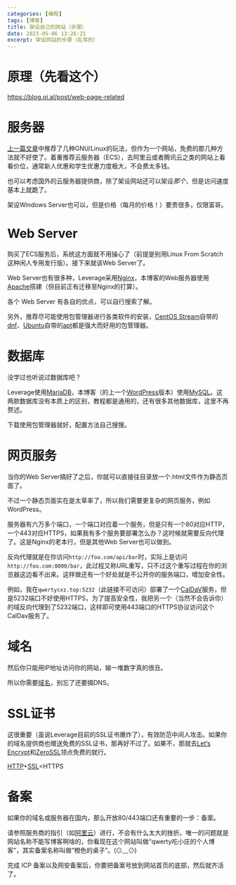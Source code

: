 ```yaml
---
categories: [编程]
tags: [博客]
title: 架设自己的网站（步骤）
date: 2023-05-06 13:26:21
excerpt: 架设网站的步骤（乱写的）
---
```


# 原理（先看这个）

<https://blog.oi.al/post/web-page-related>

# 服务器

[上一篇文章](/posts/GnuLinux.md)中推荐了几种GNU/Linux的玩法，但作为一个网站，免费的那几种方法就不好使了。着重推荐云服务器（ECS），去阿里云或者腾讯云之类的网站上看看价位，通常新人优惠和学生优惠力度极大，不会费太多钱。

也可以考虑国外的云服务器提供商，除了架设网站还可以架设*那个*，但是访问速度基本上就跪了。

架设Windows Server也可以，但是价格（每月的价格！）要贵很多，仅限富哥。

# Web Server

购买了ECS服务后，系统这方面就不用操心了（前提是别用Linux From Scratch这种闲人专用发行版）。接下来就该Web Server了。

Web Server也有很多种，Leverage采用[Nginx](https://nginx.org)，本博客的Web服务器使用[Apache](https://httpd.apache.org)搭建（但目前正有迁移至Nginx的打算）。

各个 Web Server 有各自的优点，可以自行搜索了解。

另外，推荐尽可能使用包管理器进行各类软件的安装，[CentOS Stream](https://www.centos.org/centos-stream)自带的[dnf](https://docs.fedoraproject.org/zh_Hans/quick-docs/dnf)、[Ubuntu](https://cn.ubuntu.com)自带的[apt](https://documentation.ubuntu.com/server/how-to/software/package-management)都是强大而好用的包管理器。

# 数据库

没学过也听说过数据库吧？

Leverage使用[MariaDB](https://mariadb.org)，本博客（的上一个[WordPress](https://cn.wordpress.org)版本）使用[MySQL](https://www.mysql.com/cn)。这两款数据库没有本质上的区别，教程都是通用的，还有很多其他数据库，这里不再赘述。

下载使用包管理器就好，配置方法自己搜搜。

# 网页服务

当你的Web Server搞好了之后，你就可以直接往目录放一个.html文件作为静态页面了。

不过一个静态页面实在是太草率了，所以我们需要更复杂的网页服务，例如WordPress。

服务器有六万多个端口，一个端口对应着一个服务，但是只有一个80对应HTTP，一个443对应HTTPS，如果我有多个服务要部署怎么办？这时候就需要反向代理了。这是Nginx的老本行，但是其他Web Server也可以做到。

反向代理就是在你访问`http://foo.com/api/bar`时，实际上是访问`http://foo.com:8000/bar`，此过程又称URL重写，只不过这个重写过程在你的浏览器这边看不出来。这样做还有一个好处就是不公开你的服务端口，增加安全性。

例如，我在`qwertycxz.top:5232`（此链接不可访问）部署了一个[CalDaV](https://www.rfc-editor.org/rfc/rfc4791)服务，但是5232端口不好使用HTTPS，为了提高安全性，我把另一个（当然不会告诉你）的域反向代理到了5232端口，这样即可使用443端口的HTTPS协议访问这个CalDav服务了。

# 域名

然后你只能用IP地址访问你的网站，输一堆数字真的很丑。

所以你需要[域名](https://blog.oi.al/post/web-page-related#_207)，别忘了还要搞DNS。

# SSL证书

这很重要（虽说Leverage目前的SSL证书爆炸了），有效防范中间人攻击。如果你的域名提供商也赠送免费的SSL证书，那再好不过了。如果不，那就去[Let’s Encrypt](https://letsencrypt.org/zh-cn)和[ZeroSSL](https://zerossl.com)领点免费的就行。

[HTTP](https://blog.oi.al/post/web-page-related#http_166)+[SSL](https://blog.oi.al/post/web-page-related#ssl__217)=HTTPS

# 备案

如果你的域名或服务器在国内，那么开放80/443端口还有重要的一步：备案。

请参照服务商的指引（如[阿里云](https://help.aliyun.com/zh/icp-filing/basic-icp-service/user-guide/icp-filing-application-overview)）进行，不会有什么太大的挫折。唯一的问题就是网站名称不能写博客啊啥的，你看现在这个网站叫做“qwerty吃小庄的个人博客”，其实备案名称叫做“橙色的桌子”。(⊙﹏⊙)

完成 ICP 备案以及网安备案后，你要把备案号放到网站首页的底部，然后就齐活了。
